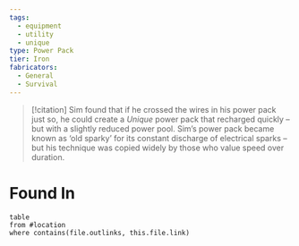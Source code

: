 ```yaml
---
tags:
  - equipment
  - utility
  - unique
type: Power Pack
tier: Iron
fabricators:
  - General
  - Survival
---
```

> [!citation]
> Sim found that if he crossed the wires in his power pack just so, he could create a *Unique* power pack that recharged quickly – but with a slightly reduced power pool. Sim’s power pack became known as ‘old sparky’ for its constant discharge of electrical sparks – but his technique was copied widely by those who value speed over duration.
# Found In
```dataview
table
from #location 
where contains(file.outlinks, this.file.link)
```
